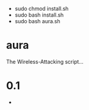 + sudo chmod install.sh
+ sudo bash install.sh
+ sudo bash aura.sh

# aura
The Wireless-Attacking script...

# 0.1
+
